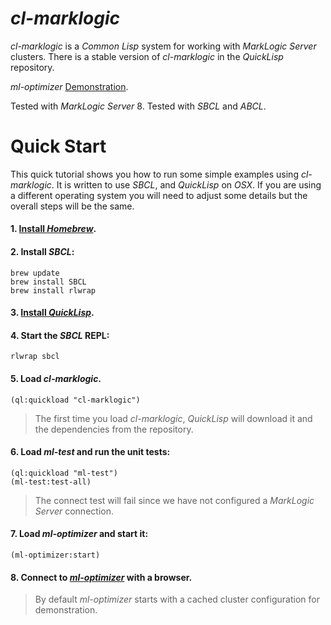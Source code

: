 # *cl-marklogic*
*cl-marklogic* is a *Common Lisp* system for working with *MarkLogic Server* clusters. There is a stable version of *cl-marklogic* in the *QuickLisp* repository.

*ml-optimizer* [Demonstration](http://opsresearch.com/demo/ml-optimizer/).

Tested with *MarkLogic Server* 8.
Tested with *SBCL* and *ABCL*.

# Quick Start

This quick tutorial shows you how to run some simple examples using *cl-marklogic*. It is written to use *SBCL*, and *QuickLisp* on *OSX*. If you are using a different operating system you will need to adjust some details but the overall steps will be the same.

#### 1. [Install *Homebrew*](http://brew.sh).

#### 2. Install *SBCL*:
  ```
  brew update
  brew install SBCL
  brew install rlwrap
  ```

#### 3. [Install *QuickLisp*](https://www.quicklisp.org/beta/#installation). 

#### 4. Start the *SBCL* REPL:
  ```
  rlwrap sbcl
  ```

#### 5. Load *cl-marklogic*.
  ```
  (ql:quickload "cl-marklogic")
  ```
   >The first time you load *cl-marklogic*, *QuickLisp* will download it and the dependencies from the repository.

#### 6. Load *ml-test* and run the unit tests:
  ```
  (ql:quickload "ml-test")
  (ml-test:test-all)
  ```
  >The connect test will fail since we have not configured a *MarkLogic Server* connection. 

#### 7. Load *ml-optimizer* and start it:
  ```(ql:quickload "ml-optimizer")
  (ml-optimizer:start)
  ```
#### 8. Connect to [*ml-optimizer*](http://localhost:9001) with a browser.
  >By default *ml-optimizer* starts with a cached cluster configuration for demonstration.



